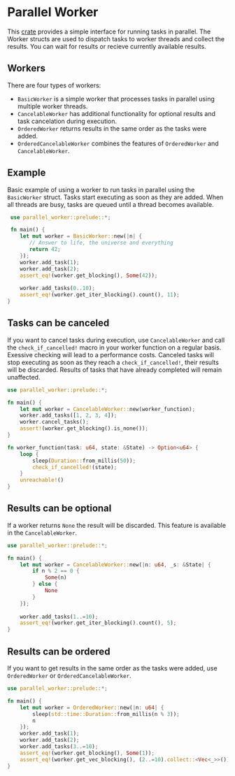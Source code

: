 # Parallel Worker

This [crate](https://crates.io/crates/parallel_worker) provides a simple interface for running tasks in parallel.
The Worker structs are used to dispatch tasks to worker threads and collect the results. You can wait for results or recieve currently available results.

## Workers
There are four types of workers:
- `BasicWorker` is a simple worker that processes tasks in parallel using multiple worker threads.
- `CancelableWorker` has additional functionality for optional results and task cancelation during execution.
- `OrderedWorker` returns results in the same order as the tasks were added. 
- `OrderedCancelableWorker` combines the features of `OrderedWorker` and `CancelableWorker`.

## Example
Basic example of using a worker to run tasks in parallel using the `BasicWorker` struct.
Tasks start executing as soon as they are added. When all threads are busy, tasks are queued until a thread becomes available.
```rust
 use parallel_worker::prelude::*;

 fn main() {
    let mut worker = BasicWorker::new(|n| {
       // Answer to life, the universe and everything
       return 42;
    });
    worker.add_task(1);
    worker.add_task(2);
    assert_eq!(worker.get_blocking(), Some(42));
    
    worker.add_tasks(0..10);
    assert_eq!(worker.get_iter_blocking().count(), 11);
}
```
## Tasks can be canceled
If you want to cancel tasks during execution, use `CancelableWorker` and call the `check_if_cancelled!` 
macro in your worker function on a regular basis. Exessive checking will lead to a performance costs.
Canceled tasks will stop executing as soon as they reach a `check_if_cancelled!`, their results will be discarded.
Results of tasks that have already completed will remain unaffected.  
```rust
use parallel_worker::prelude::*;

fn main() {
    let mut worker = CancelableWorker::new(worker_function);
    worker.add_tasks([1, 2, 3, 4]);
    worker.cancel_tasks();
    assert!(worker.get_blocking().is_none());
}

fn worker_function(task: u64, state: &State) -> Option<u64> {
    loop {
        sleep(Duration::from_millis(50)); 
        check_if_cancelled!(state); 
    }
    unreachable!() 
}
```

## Results can be optional
If a worker returns `None` the result will be discarded. This feature is available in the `CancelableWorker`.
 
```rust
use parallel_worker::prelude::*;

fn main() {
    let mut worker = CancelableWorker::new(|n: u64, _s: &State| {
        if n % 2 == 0 {
            Some(n)
        } else {
            None
        }
    });
    
    worker.add_tasks(1..=10);
    assert_eq!(worker.get_iter_blocking().count(), 5);
}
```

## Results can be ordered
If you want to get results in the same order as the tasks were added, use `OrderedWorker` or `OrderedCancelableWorker`.

```rust 
use parallel_worker::prelude::*;

fn main() {
    let mut worker = OrderedWorker::new(|n: u64| {
        sleep(std::time::Duration::from_millis(n % 3));
        n    
    });
    worker.add_task(1);
    worker.add_task(2);
    worker.add_tasks(3..=10);
    assert_eq!(worker.get_blocking(), Some(1));
    assert_eq!(worker.get_vec_blocking(), (2..=10).collect::<Vec<_>>());
}
```
